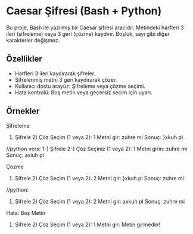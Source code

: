 # Caesar Şifresi (Bash + Python)

Bu proje, Bash ile yazılmış bir Caesar şifresi aracıdır. Metindeki harfleri 3 ileri (şifreleme) veya 3 geri (çözme) kaydırır. Boşluk, sayı gibi diğer karakterler değişmez.

## Özellikler
- Harfleri 3 ileri kaydırarak şifreler.
- Şifrelenmiş metni 3 geri kaydırarak çözer.
- Kullanıcı dostu arayüz: Şifreleme veya çözme seçimi.
- Hata kontrolü: Boş metin veya geçersiz seçim için uyarı.

## Örnekler
Şifreleme
1) Şifrele  2) Çöz
Seçim (1 veya 2): 1
Metni gir: zuhre mi
Sonuç: }xkuh pl

//python vers:
1-) Şifrele  2-) Çöz
Seçiniz (1 veya 2): 1
Metni girin: zuhre mi
Sonuç: axiuh pl

Çözme
1) Şifrele  2) Çöz
Seçim (1 veya 2): 2
Metni gir: }xkuh pl
Sonuç: zuhre mi

//python:
1) Şifrele  2) Çöz
Seçim (1 veya 2): 2
Metni gir: axkuh pl
Sonuç: zuhre mi

Hata: Boş Metin
1) Şifrele  2) Çöz
Seçim (1 veya 2): 1
Metni gir: 
Metin girmedin!

```
